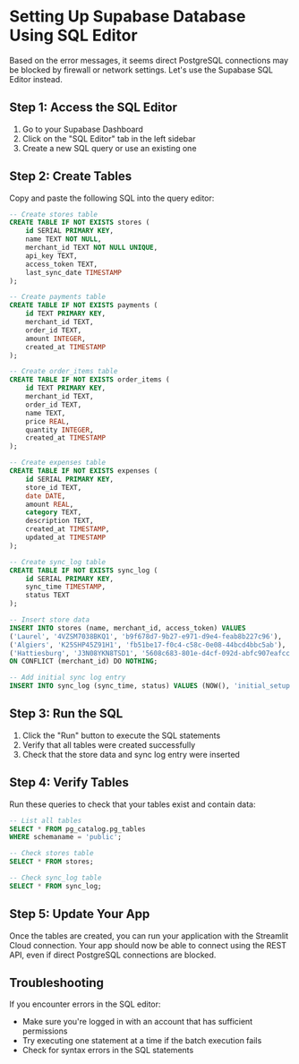 # Setting Up Supabase Database Using SQL Editor

Based on the error messages, it seems direct PostgreSQL connections may be blocked by firewall or network settings. Let's use the Supabase SQL Editor instead.

## Step 1: Access the SQL Editor

1. Go to your Supabase Dashboard
2. Click on the "SQL Editor" tab in the left sidebar
3. Create a new SQL query or use an existing one

## Step 2: Create Tables

Copy and paste the following SQL into the query editor:

```sql
-- Create stores table
CREATE TABLE IF NOT EXISTS stores (
    id SERIAL PRIMARY KEY,
    name TEXT NOT NULL,
    merchant_id TEXT NOT NULL UNIQUE,
    api_key TEXT,
    access_token TEXT,
    last_sync_date TIMESTAMP
);

-- Create payments table
CREATE TABLE IF NOT EXISTS payments (
    id TEXT PRIMARY KEY,
    merchant_id TEXT,
    order_id TEXT,
    amount INTEGER,
    created_at TIMESTAMP
);

-- Create order_items table
CREATE TABLE IF NOT EXISTS order_items (
    id TEXT PRIMARY KEY,
    merchant_id TEXT, 
    order_id TEXT,
    name TEXT,
    price REAL,
    quantity INTEGER,
    created_at TIMESTAMP
);

-- Create expenses table
CREATE TABLE IF NOT EXISTS expenses (
    id SERIAL PRIMARY KEY,
    store_id TEXT,
    date DATE,
    amount REAL,
    category TEXT,
    description TEXT,
    created_at TIMESTAMP,
    updated_at TIMESTAMP
);

-- Create sync_log table
CREATE TABLE IF NOT EXISTS sync_log (
    id SERIAL PRIMARY KEY,
    sync_time TIMESTAMP,
    status TEXT
);

-- Insert store data
INSERT INTO stores (name, merchant_id, access_token) VALUES
('Laurel', '4VZSM7038BKQ1', 'b9f678d7-9b27-e971-d9e4-feab8b227c96'),
('Algiers', 'K25SHP45Z91H1', 'fb51be17-f0c4-c58c-0e08-44bcd4bbc5ab'),
('Hattiesburg', 'J3N08YKN8TSD1', '5608c683-801e-d4cf-092d-abfc907eafcc')
ON CONFLICT (merchant_id) DO NOTHING;

-- Add initial sync log entry
INSERT INTO sync_log (sync_time, status) VALUES (NOW(), 'initial_setup');
```

## Step 3: Run the SQL

1. Click the "Run" button to execute the SQL statements
2. Verify that all tables were created successfully
3. Check that the store data and sync log entry were inserted

## Step 4: Verify Tables

Run these queries to check that your tables exist and contain data:

```sql
-- List all tables
SELECT * FROM pg_catalog.pg_tables 
WHERE schemaname = 'public';

-- Check stores table
SELECT * FROM stores;

-- Check sync_log table
SELECT * FROM sync_log;
```

## Step 5: Update Your App

Once the tables are created, you can run your application with the Streamlit Cloud connection. Your app should now be able to connect using the REST API, even if direct PostgreSQL connections are blocked.

## Troubleshooting

If you encounter errors in the SQL editor:
- Make sure you're logged in with an account that has sufficient permissions
- Try executing one statement at a time if the batch execution fails
- Check for syntax errors in the SQL statements 